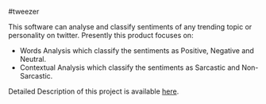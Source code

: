 #tweezer

This software can analyse and classify sentiments of any trending topic or personality on twitter.
Presently this product focuses on:

- Words Analysis which classify the sentiments as Positive, Negative and Neutral.
- Contextual Analysis which classify the sentiments as Sarcastic and Non-Sarcastic.

Detailed Description of this project is available [here](http://rachitgoel14.github.io/twitter-sentiments-analyzer/).
